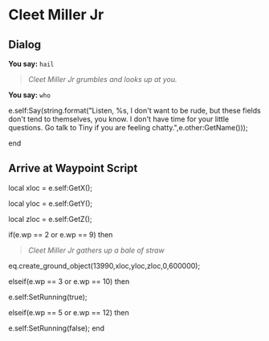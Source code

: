 # Cleet Miller Jr
## Dialog

**You say:** `hail`



>*Cleet Miller Jr grumbles and looks up at you.*

**You say:** `who`



e.self:Say(string.format("Listen, %s, I don't want to be rude, but these fields don't tend to themselves, you know.  I don't have time for your little questions.  Go talk to Tiny if you are feeling chatty.",e.other:GetName()));





end

## Arrive at Waypoint Script

local xloc = e.self:GetX();

local yloc = e.self:GetY();

local zloc = e.self:GetZ();



if(e.wp == 2 or e.wp == 9) then


>*Cleet Miller Jr gathers up a bale of straw*


eq.create_ground_object(13990,xloc,yloc,zloc,0,600000);

elseif(e.wp == 3 or e.wp == 10) then


e.self:SetRunning(true);

elseif(e.wp == 5 or e.wp == 12) then


e.self:SetRunning(false);
end
